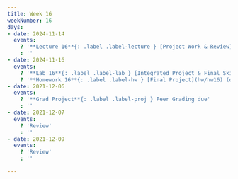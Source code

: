 ```yaml
---
title: Week 16
weekNumber: 16
days:
- date: 2024-11-14
  events:
    ? '**Lecture 16**{: .label .label-lecture } [Project Work & Review](lecture/lec16)'
    : ''
- date: 2024-11-16
  events:
    ? '**Lab 16**{: .label .label-lab } [Integrated Project & Final Skill Consolidation](lab/lab16)'
    ? '**Homework 16**{: .label .label-hw } [Final Project](hw/hw16) (due Nov 23)'
- date: 2021-12-06
  events:
    ? '**Grad Project**{: .label .label-proj } Peer Grading due'
    : ''
- date: 2021-12-07
  events:
    ? 'Review'
    : ''
- date: 2021-12-09
  events:
    ? 'Review'
    : ''

---
```

